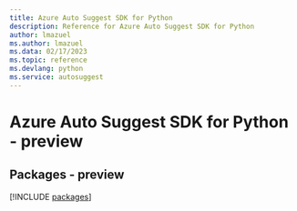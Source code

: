 ```yaml
---
title: Azure Auto Suggest SDK for Python
description: Reference for Azure Auto Suggest SDK for Python
author: lmazuel
ms.author: lmazuel
ms.data: 02/17/2023
ms.topic: reference
ms.devlang: python
ms.service: autosuggest
---
```

# Azure Auto Suggest SDK for Python - preview
## Packages - preview
[!INCLUDE [packages](auto-suggest-index.md)]